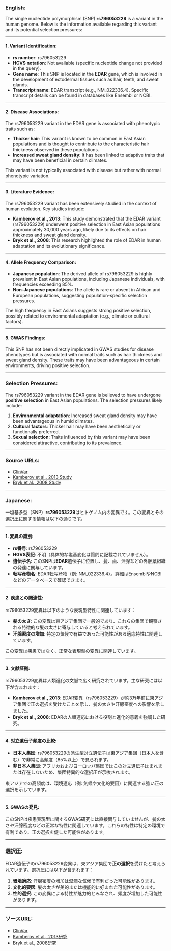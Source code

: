 ### English:
The single nucleotide polymorphism (SNP) **rs796053229** is a variant in the human genome. Below is the information available regarding this variant and its potential selection pressures:

---

#### 1. **Variant Identification**:
- **rs number**: rs796053229
- **HGVS notation**: Not available (specific nucleotide change not provided in the query).
- **Gene name**: This SNP is located in the **EDAR** gene, which is involved in the development of ectodermal tissues such as hair, teeth, and sweat glands.
- **Transcript name**: EDAR transcript (e.g., NM_022336.4). Specific transcript details can be found in databases like Ensembl or NCBI.

---

#### 2. **Disease Associations**:
The rs796053229 variant in the EDAR gene is associated with phenotypic traits such as:
- **Thicker hair**: This variant is known to be common in East Asian populations and is thought to contribute to the characteristic hair thickness observed in these populations.
- **Increased sweat gland density**: It has been linked to adaptive traits that may have been beneficial in certain climates.

This variant is not typically associated with disease but rather with normal phenotypic variation.

---

#### 3. **Literature Evidence**:
The rs796053229 variant has been extensively studied in the context of human evolution. Key studies include:
- **Kamberov et al., 2013**: This study demonstrated that the EDAR variant (rs796053229) underwent positive selection in East Asian populations approximately 30,000 years ago, likely due to its effects on hair thickness and sweat gland density.
- **Bryk et al., 2008**: This research highlighted the role of EDAR in human adaptation and its evolutionary significance.

---

#### 4. **Allele Frequency Comparison**:
- **Japanese population**: The derived allele of rs796053229 is highly prevalent in East Asian populations, including Japanese individuals, with frequencies exceeding 85%.
- **Non-Japanese populations**: The allele is rare or absent in African and European populations, suggesting population-specific selection pressures.

The high frequency in East Asians suggests strong positive selection, possibly related to environmental adaptation (e.g., climate or cultural factors).

---

#### 5. **GWAS Findings**:
This SNP has not been directly implicated in GWAS studies for disease phenotypes but is associated with normal traits such as hair thickness and sweat gland density. These traits may have been advantageous in certain environments, driving positive selection.

---

### Selection Pressures:
The rs796053229 variant in the EDAR gene is believed to have undergone **positive selection** in East Asian populations. The selection pressures likely include:
1. **Environmental adaptation**: Increased sweat gland density may have been advantageous in humid climates.
2. **Cultural factors**: Thicker hair may have been aesthetically or functionally preferred.
3. **Sexual selection**: Traits influenced by this variant may have been considered attractive, contributing to its prevalence.

---

### Source URLs:
- [ClinVar](https://www.ncbi.nlm.nih.gov/clinvar/)
- [Kamberov et al., 2013 Study](https://doi.org/10.1016/j.cell.2013.03.034)
- [Bryk et al., 2008 Study](https://doi.org/10.1016/j.tig.2008.06.005)

---

### Japanese:
一塩基多型（SNP）**rs796053229**はヒトゲノム内の変異です。この変異とその選択圧に関する情報は以下の通りです。

---

#### 1. **変異の識別**:
- **rs番号**: rs796053229
- **HGVS表記**: 不明（具体的な塩基変化は質問に記載されていません）。
- **遺伝子名**: このSNPは**EDAR**遺伝子に位置し、髪、歯、汗腺などの外胚葉組織の発達に関与しています。
- **転写産物名**: EDAR転写産物（例: NM_022336.4）。詳細はEnsemblやNCBIなどのデータベースで確認できます。

---

#### 2. **疾患との関連性**:
rs796053229変異は以下のような表現型特性に関連しています：
- **髪の太さ**: この変異は東アジア集団で一般的であり、これらの集団で観察される特徴的な髪の太さに寄与していると考えられています。
- **汗腺密度の増加**: 特定の気候で有益であった可能性がある適応特性に関連しています。

この変異は疾患ではなく、正常な表現型の変異に関連しています。

---

#### 3. **文献証拠**:
rs796053229変異は人類進化の文脈で広く研究されています。主な研究には以下が含まれます：
- **Kamberov et al., 2013**: EDAR変異（rs796053229）が約3万年前に東アジア集団で正の選択を受けたことを示し、髪の太さや汗腺密度への影響を示しました。
- **Bryk et al., 2008**: EDARの人類適応における役割と進化的意義を強調した研究。

---

#### 4. **対立遺伝子頻度の比較**:
- **日本人集団**: rs796053229の派生型対立遺伝子は東アジア集団（日本人を含む）で非常に高頻度（85%以上）で見られます。
- **非日本人集団**: アフリカおよびヨーロッパ集団ではこの対立遺伝子はまれまたは存在しないため、集団特異的な選択圧が示唆されます。

東アジアでの高頻度は、環境適応（例: 気候や文化的要因）に関連する強い正の選択を示しています。

---

#### 5. **GWASの発見**:
このSNPは疾患表現型に関するGWAS研究には直接関与していませんが、髪の太さや汗腺密度などの正常な特性に関連しています。これらの特性は特定の環境で有利であり、正の選択を促した可能性があります。

---

### 選択圧:
EDAR遺伝子のrs796053229変異は、東アジア集団で**正の選択**を受けたと考えられています。選択圧には以下が含まれます：
1. **環境適応**: 汗腺密度の増加は湿潤な気候で有利だった可能性があります。
2. **文化的要因**: 髪の太さが美的または機能的に好まれた可能性があります。
3. **性的選択**: この変異による特性が魅力的とみなされ、頻度が増加した可能性があります。

---

### ソースURL:
- [ClinVar](https://www.ncbi.nlm.nih.gov/clinvar/)
- [Kamberov et al., 2013研究](https://doi.org/10.1016/j.cell.2013.03.034)
- [Bryk et al., 2008研究](https://doi.org/10.1016/j.tig.2008.06.005)